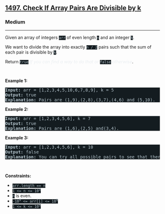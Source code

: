 <h2><a href="https://leetcode.com/problems/check-if-array-pairs-are-divisible-by-k/">1497. Check If Array Pairs Are Divisible by k</a></h2><h3>Medium</h3><hr><div><p>Given an array of integers <code style="background-color: rgb(20, 28, 32) !important; color: rgb(183, 198, 205) !important;">arr</code> of even length <code style="background-color: rgb(20, 28, 32) !important; color: rgb(183, 198, 205) !important;">n</code> and an integer <code style="background-color: rgb(20, 28, 32) !important; color: rgb(183, 198, 205) !important;">k</code>.</p>

<p>We want to divide the array into exactly <code style="background-color: rgb(20, 28, 32) !important; color: rgb(183, 198, 205) !important;">n / 2</code> pairs such that the sum of each pair is divisible by <code style="background-color: rgb(20, 28, 32) !important; color: rgb(183, 198, 205) !important;">k</code>.</p>

<p>Return <code style="background-color: rgb(20, 28, 32) !important; color: rgb(183, 198, 205) !important;">true</code><em style="color: rgb(234, 238, 241) !important;"> If you can find a way to do that or </em><code style="background-color: rgb(20, 28, 32) !important; color: rgb(183, 198, 205) !important;">false</code><em style="color: rgb(234, 238, 241) !important;"> otherwise</em>.</p>

<p>&nbsp;</p>
<p><strong class="example">Example 1:</strong></p>

<pre style="background-color: rgb(20, 28, 32) !important; color: rgb(182, 198, 206) !important;"><strong>Input:</strong> arr = [1,2,3,4,5,10,6,7,8,9], k = 5
<strong>Output:</strong> true
<strong>Explanation:</strong> Pairs are (1,9),(2,8),(3,7),(4,6) and (5,10).
</pre>

<p><strong class="example">Example 2:</strong></p>

<pre style="background-color: rgb(20, 28, 32) !important; color: rgb(182, 198, 206) !important;"><strong>Input:</strong> arr = [1,2,3,4,5,6], k = 7
<strong>Output:</strong> true
<strong>Explanation:</strong> Pairs are (1,6),(2,5) and(3,4).
</pre>

<p><strong class="example">Example 3:</strong></p>

<pre style="background-color: rgb(20, 28, 32) !important; color: rgb(182, 198, 206) !important;"><strong>Input:</strong> arr = [1,2,3,4,5,6], k = 10
<strong>Output:</strong> false
<strong>Explanation:</strong> You can try all possible pairs to see that there is no way to divide arr into 3 pairs each with sum divisible by 10.
</pre>

<p>&nbsp;</p>
<p><strong>Constraints:</strong></p>

<ul>
	<li><code style="background-color: rgb(20, 28, 32) !important; color: rgb(183, 198, 205) !important;">arr.length == n</code></li>
	<li><code style="background-color: rgb(20, 28, 32) !important; color: rgb(183, 198, 205) !important;">1 &lt;= n &lt;= 10<sup>5</sup></code></li>
	<li><code style="background-color: rgb(20, 28, 32) !important; color: rgb(183, 198, 205) !important;">n</code> is even.</li>
	<li><code style="background-color: rgb(20, 28, 32) !important; color: rgb(183, 198, 205) !important;">-10<sup>9</sup> &lt;= arr[i] &lt;= 10<sup>9</sup></code></li>
	<li><code style="background-color: rgb(20, 28, 32) !important; color: rgb(183, 198, 205) !important;">1 &lt;= k &lt;= 10<sup>5</sup></code></li>
</ul>
</div>